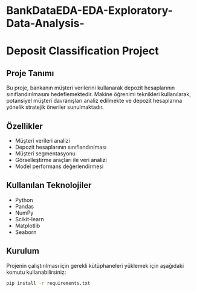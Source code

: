# BankDataEDA-EDA-Exploratory-Data-Analysis-

# Deposit Classification Project

## Proje Tanımı
Bu proje, bankanın müşteri verilerini kullanarak depozit hesaplarının sınıflandırılmasını hedeflemektedir. Makine öğrenimi teknikleri kullanılarak, potansiyel müşteri davranışları analiz edilmekte ve depozit hesaplarına yönelik stratejik öneriler sunulmaktadır.

## Özellikler
- Müşteri verileri analizi
- Depozit hesaplarının sınıflandırılması
- Müşteri segmentasyonu
- Görselleştirme araçları ile veri analizi
- Model performans değerlendirmesi

## Kullanılan Teknolojiler
- Python
- Pandas
- NumPy
- Scikit-learn
- Matplotlib
- Seaborn

## Kurulum
Projenin çalıştırılması için gerekli kütüphaneleri yüklemek için aşağıdaki komutu kullanabilirsiniz:

```bash
pip install -r requirements.txt
